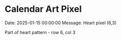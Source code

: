 # Calendar Art Pixel

Date: 2025-01-15 00:00:00
Message: Heart pixel (6,3)

Part of heart pattern - row 6, col 3
